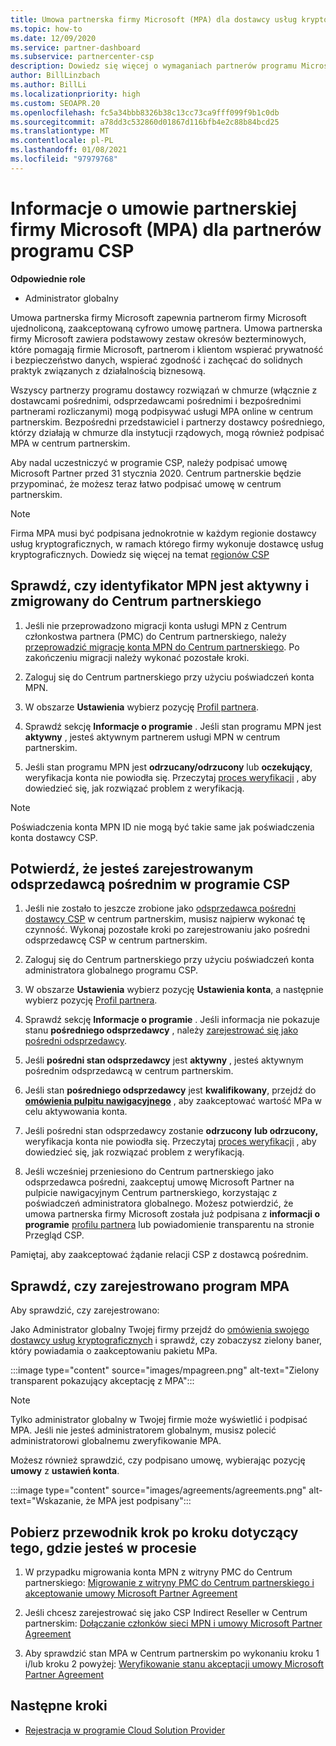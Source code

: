 ```yaml
---
title: Umowa partnerska firmy Microsoft (MPA) dla dostawcy usług kryptograficznych
ms.topic: how-to
ms.date: 12/09/2020
ms.service: partner-dashboard
ms.subservice: partnercenter-csp
description: Dowiedz się więcej o wymaganiach partnerów programu Microsoft CSP w celu podpisania i zweryfikowania tej ujednoliconej, akceptowanej cyfrowo umowy Microsoft Partner (MPA).
author: BillLinzbach
ms.author: BillLi
ms.localizationpriority: high
ms.custom: SEOAPR.20
ms.openlocfilehash: fc5a34bbb8326b38c13cc73ca9fff099f9b1c0db
ms.sourcegitcommit: a78dd3c532860d01867d116bfb4e2c88b84bcd25
ms.translationtype: MT
ms.contentlocale: pl-PL
ms.lasthandoff: 01/08/2021
ms.locfileid: "97979768"
---
```

# <a name="learn-about-the-microsoft-partner-agreement-mpa-for-csp-program-partners"></a>Informacje o umowie partnerskiej firmy Microsoft (MPA) dla partnerów programu CSP

**Odpowiednie role**

- Administrator globalny

Umowa partnerska firmy Microsoft zapewnia partnerom firmy Microsoft ujednoliconą, zaakceptowaną cyfrowo umowę partnera. Umowa partnerska firmy Microsoft zawiera podstawowy zestaw okresów bezterminowych, które pomagają firmie Microsoft, partnerom i klientom wspierać prywatność i bezpieczeństwo danych, wspierać zgodność i zachęcać do solidnych praktyk związanych z działalnością biznesową.

Wszyscy partnerzy programu dostawcy rozwiązań w chmurze (włącznie z dostawcami pośrednimi, odsprzedawcami pośrednimi i bezpośrednimi partnerami rozliczanymi) mogą podpisywać usługi MPA online w centrum partnerskim. Bezpośredni przedstawiciel i partnerzy dostawcy pośredniego, którzy działają w chmurze dla instytucji rządowych, mogą również podpisać MPA w centrum partnerskim.

Aby nadal uczestniczyć w programie CSP, należy podpisać umowę Microsoft Partner przed 31 stycznia 2020. Centrum partnerskie będzie przypominać, że możesz teraz łatwo podpisać umowę w centrum partnerskim.

>[!NOTE]
>Firma MPA musi być podpisana jednokrotnie w każdym regionie dostawcy usług kryptograficznych, w ramach którego firmy wykonuje dostawcę usług kryptograficznych. Dowiedz się więcej na temat [regionów CSP](regional-authorization-overview.md) 

## <a name="verify-your-mpn-id-is-active-and-migrated-to-partner-center"></a>Sprawdź, czy identyfikator MPN jest aktywny i zmigrowany do Centrum partnerskiego

1. Jeśli nie przeprowadzono migracji konta usługi MPN z Centrum członkostwa partnera (PMC) do Centrum partnerskiego, należy [przeprowadzić migrację konta MPN do Centrum partnerskiego](move-pmc-pc-map.md). Po zakończeniu migracji należy wykonać pozostałe kroki. 

1. Zaloguj się do Centrum partnerskiego przy użyciu poświadczeń konta MPN.
 
1. W obszarze **Ustawienia** wybierz pozycję [Profil partnera](https://partner.microsoft.com/pcv/accountsettings/connectedpartnerprofile).

1. Sprawdź sekcję **Informacje o programie** . Jeśli stan programu MPN jest **aktywny** , jesteś aktywnym partnerem usługi MPN w centrum partnerskim.
 
1. Jeśli stan programu MPN jest **odrzucany/odrzucony** lub **oczekujący**, weryfikacja konta nie powiodła się. Przeczytaj [proces weryfikacji](verification-responses.md) , aby dowiedzieć się, jak rozwiązać problem z weryfikacją.



>[!NOTE]
>Poświadczenia konta MPN ID nie mogą być takie same jak poświadczenia konta dostawcy CSP.

## <a name="confirm-you-are-enrolled-as-a-csp-indirect-reseller"></a>Potwierdź, że jesteś zarejestrowanym odsprzedawcą pośrednim w programie CSP

1. Jeśli nie zostało to jeszcze zrobione jako [odsprzedawca pośredni dostawcy CSP](indirect-reseller-tasks-in-partner-center.md) w centrum partnerskim, musisz najpierw wykonać tę czynność. Wykonaj pozostałe kroki po zarejestrowaniu jako pośredni odsprzedawcę CSP w centrum partnerskim.

1. Zaloguj się do Centrum partnerskiego przy użyciu poświadczeń konta administratora globalnego programu CSP.

1. W obszarze **Ustawienia** wybierz pozycję **Ustawienia konta**, a następnie wybierz pozycję [Profil partnera](https://partner.microsoft.com/pcv/accountsettings/partnerprofile).

1. Sprawdź sekcję **Informacje o programie** . Jeśli informacja nie pokazuje stanu **pośredniego odsprzedawcy** , należy [zarejestrować się jako pośredni odsprzedawcy](indirect-reseller-tasks-in-partner-center.md).

1. Jeśli  **pośredni stan odsprzedawcy** jest **aktywny** , jesteś aktywnym pośrednim odsprzedawcą w centrum partnerskim.
 
4. Jeśli stan  **pośredniego odsprzedawcy** jest **kwalifikowany**, przejdź do [**omówienia pulpitu nawigacyjnego**](https://partner.microsoft.com/pcv/dashboard/overview) , aby zaakceptować wartość MPa w celu aktywowania konta.
 
1. Jeśli pośredni stan odsprzedawcy zostanie **odrzucony** **lub odrzucony,** weryfikacja konta nie powiodła się. Przeczytaj [proces weryfikacji](verification-responses.md) , aby dowiedzieć się, jak rozwiązać problem z weryfikacją.

1. Jeśli wcześniej przeniesiono do Centrum partnerskiego jako odsprzedawca pośredni, zaakceptuj umowę Microsoft Partner na pulpicie nawigacyjnym Centrum partnerskiego, korzystając z poświadczeń administratora globalnego. Możesz potwierdzić, że umowa partnerska firmy Microsoft została już podpisana z **informacji o programie** [profilu partnera](https://partner.microsoft.com/pcv/accountsettings/partnerprofile) lub powiadomienie transparentu na stronie Przegląd CSP.

Pamiętaj, aby zaakceptować żądanie relacji CSP z dostawcą pośrednim.

## <a name="verify-that-you-have-signed-the-mpa"></a>Sprawdź, czy zarejestrowano program MPA

Aby sprawdzić, czy zarejestrowano:

 Jako Administrator globalny Twojej firmy przejdź do [omówienia swojego dostawcy usług kryptograficznych](https://partner.microsoft.com/pcv/dashboard/overview) i sprawdź, czy zobaczysz zielony baner, który powiadamia o zaakceptowaniu pakietu MPa.

 
:::image type="content" source="images/mpagreen.png" alt-text="Zielony transparent pokazujący akceptację z MPA":::

>[!NOTE]
>Tylko administrator globalny w Twojej firmie może wyświetlić i podpisać MPA. Jeśli nie jesteś administratorem globalnym, musisz polecić administratorowi globalnemu zweryfikowanie MPA.

Możesz również sprawdzić, czy podpisano umowę, wybierając pozycję **umowy** z **ustawień konta**.

:::image type="content" source="images/agreements/agreements.png" alt-text="Wskazanie, że MPA jest podpisany":::


## <a name="download-the-step-by-step-guide-thats-right-for-where-you-are-in-the-process"></a>Pobierz przewodnik krok po kroku dotyczący tego, gdzie jesteś w procesie

1. W przypadku migrowania konta MPN z witryny PMC do Centrum partnerskiego: [Migrowanie z witryny PMC do Centrum partnerskiego i akceptowanie umowy Microsoft Partner Agreement](https://assetsprod.microsoft.com/mpn/migrate-pmc-pc-mpa-guide.pptx)

2. Jeśli chcesz zarejestrować się jako CSP Indirect Reseller w Centrum partnerskim: [Dołączanie członków sieci MPN i umowy Microsoft Partner Agreement](https://assetsprod.microsoft.com/mpn/onboard-pc-csp-mpn-mpa-guide.pptx)

3. Aby sprawdzić stan MPA w Centrum partnerskim po wykonaniu kroku 1 i/lub kroku 2 powyżej: [Weryfikowanie stanu akceptacji umowy Microsoft Partner Agreement](https://assetsprod.microsoft.com/mpn/verify-mpa-acceptance-status.pptx)
 
## <a name="next-steps"></a>Następne kroki

- [Rejestracja w programie Cloud Solution Provider](enrolling-in-the-csp-program.md)
